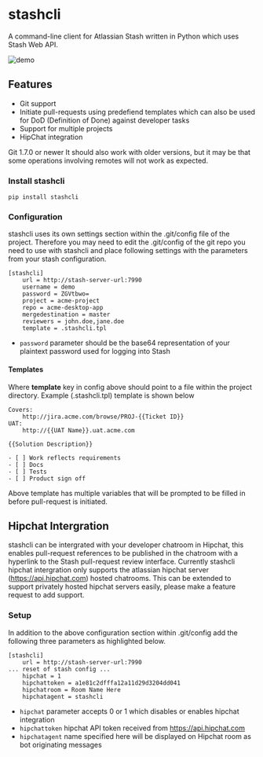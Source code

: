 # stashcli
A command-line client for Atlassian Stash written in Python which uses Stash Web API.

![demo](https://raw.githubusercontent.com/purinda/stash-cli/master/demo.gif)

## Features
* Git support
* Initiate pull-requests using predefiend templates which can also be used for DoD (Definition of Done) against developer tasks
* Support for multiple projects
* HipChat integration

Git 1.7.0 or newer
It should also work with older versions, but it may be that some operations involving remotes will not work as expected.

### Install stashcli

```pip install stashcli```

### Configuration
stashcli uses its own settings section within the .git/config file of the project. Therefore you may need to edit the
.git/config of the git repo you need to use with stashcli and place following settings with the parameters from your
stash configuration.

```
[stashcli]
    url = http://stash-server-url:7990
    username = demo
    password = ZGVtbwo=
    project = acme-project
    repo = acme-desktop-app
    mergedestination = master
    reviewers = john.doe,jane.doe
    template = .stashcli.tpl
```

* ```password``` parameter should be the base64 representation of your plaintext password used for logging into Stash

#### Templates
Where **template** key in config above should point to a file within the project directory. Example (.stashcli.tpl) template is shown below
```
Covers:
    http://jira.acme.com/browse/PROJ-{{Ticket ID}}
UAT:
    http://{{UAT Name}}.uat.acme.com

{{Solution Description}}

- [ ] Work reflects requirements
- [ ] Docs
- [ ] Tests
- [ ] Product sign off
```
Above template has multiple variables that will be prompted to be filled in before pull-request is initiated.

## Hipchat Intergration
stashcli can be intergrated with your developer chatroom in Hipchat, this enables pull-request references to be published in the chatroom with a hyperlink to the Stash pull-request review interface. Currently stashcli hipchat intergration only supports the atlassian hipchat server (https://api.hipchat.com) hosted chatrooms. This can be extended to support privately hosted hipchat servers easily, please make a feature request to add support.

### Setup
In addition to the above configuration section within .git/config add the following three parameters as highlighted below.

```
[stashcli]
    url = http://stash-server-url:7990
... reset of stash config ...
    hipchat = 1
    hipchattoken = a1e81c2dfffa12a11d29d3204dd041
    hipchatroom = Room Name Here
    hipchatagent = stashcli
```

* ```hipchat``` parameter accepts 0 or 1 which disables or enables hipchat integration
* ```hipchattoken``` hipchat API token received from https://api.hipchat.com
* ```hipchatagent``` name specified here will be displayed on Hipchat room as bot originating messages
